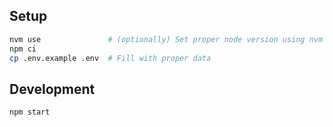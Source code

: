 ## Setup

```bash
nvm use               # (optionally) Set proper node version using nvm
npm ci
cp .env.example .env  # Fill with proper data
```

## Development

```bash
npm start
```

